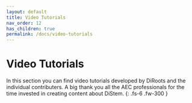 ```yaml
---
layout: default
title: Video Tutorials
nav_order: 12
has_children: true
permalink: /docs/video-tutorials
---
```


# Video Tutorials

In this section you can find video tutorials developed by DiRoots and the individual contributers.
A big thank you all the AEC professionals for the time invested in creating content about DiStem.
{: .fs-6 .fw-300 }

